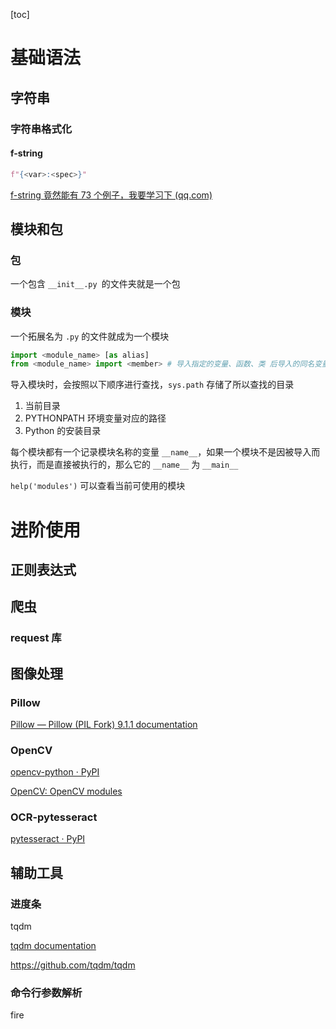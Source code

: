 [toc]

# 基础语法

## 字符串

### 字符串格式化

#### f-string

```python
f"{<var>:<spec>}"
```



[f-string 竟然能有 73 个例子，我要学习下 (qq.com)](https://mp.weixin.qq.com/s/x06toCJRWu87QEsQGEpIDg)

## 模块和包

### 包 

一个包含 `__init__.py `的文件夹就是一个包

### 模块

一个拓展名为 `.py` 的文件就成为一个模块

```Python
import <module_name> [as alias]
from <module_name> import <member> # 导入指定的变量、函数、类 后导入的同名变量、函数或类会覆盖先导入的
```

导入模块时，会按照以下顺序进行查找，`sys.path` 存储了所以查找的目录

1. 当前目录
2. PYTHONPATH 环境变量对应的路径
3. Python 的安装目录

每个模块都有一个记录模块名称的变量 `__name__`，如果一个模块不是因被导入而执行，而是直接被执行的，那么它的 `__name__` 为 `__main__`

`help('modules')` 可以查看当前可使用的模块

# 进阶使用

## 正则表达式

## 爬虫

### request 库

## 图像处理 

### Pillow

[Pillow — Pillow (PIL Fork) 9.1.1 documentation](https://pillow.readthedocs.io/en/stable/index.html)

### OpenCV

[opencv-python · PyPI](https://pypi.org/project/opencv-python/)

[OpenCV: OpenCV modules](https://docs.opencv.org/4.x/)

### OCR-pytesseract

[pytesseract · PyPI](https://pypi.org/project/pytesseract/)

## 辅助工具

### 进度条

tqdm

[tqdm documentation](https://tqdm.github.io/)

https://github.com/tqdm/tqdm

### 命令行参数解析

fire



